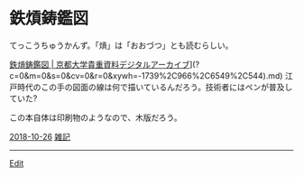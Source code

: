 # 鉄熕鋳鑑図

てっこうちゅうかんず。「熕」は「おおづつ」とも読むらしい。

[鉄熕鋳鑑図 | 京都大学貴重資料デジタルアーカイブ](https://rmda.kulib.kyoto-u.ac.jp/item/rb00000071[?c=0&m=0&s=0&cv=0&r=0&xywh=-1739%2C966%2C6549%2C544)](?c=0&m=0&s=0&cv=0&r=0&xywh=-1739%2C966%2C6549%2C544).md) 
江戸時代のこの手の図面の線は何で描いているんだろう。技術者にはペンが普及していた?

この本自体は印刷物のようなので、木版だろう。



[2018-10-26](2018-10-26.md) [雑記](雑記.md) 




----
[Edit](https://github.com/vitroid/vitroid.github.io/edit/master/MD/鉄熕鋳鑑図.md)
